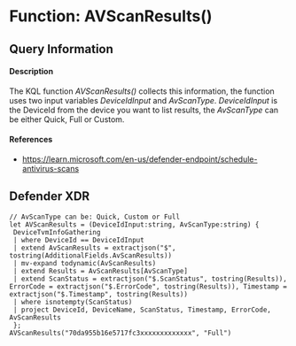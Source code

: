 # Function: AVScanResults()

## Query Information

#### Description
The KQL function *AVScanResults()* collects this information, the function uses two input variables *DeviceIdInput* and *AvScanType*. *DeviceIdInput* is the DeviceId from the device you want to list results, the *AvScanType* can be either Quick, Full or Custom.

#### References
- https://learn.microsoft.com/en-us/defender-endpoint/schedule-antivirus-scans

## Defender XDR
```KQL
// AvScanType can be: Quick, Custom or Full
let AVScanResults = (DeviceIdInput:string, AvScanType:string) {
 DeviceTvmInfoGathering
 | where DeviceId == DeviceIdInput
 | extend AvScanResults = extractjson("$", tostring(AdditionalFields.AvScanResults))
 | mv-expand todynamic(AvScanResults)
 | extend Results = AvScanResults[AvScanType]
 | extend ScanStatus = extractjson("$.ScanStatus", tostring(Results)), ErrorCode = extractjson("$.ErrorCode", tostring(Results)), Timestamp = extractjson("$.Timestamp", tostring(Results))
 | where isnotempty(ScanStatus)
 | project DeviceId, DeviceName, ScanStatus, Timestamp, ErrorCode, AvScanResults
 };
AVScanResults("70da955b16e5717fc3xxxxxxxxxxxxx", "Full")
```

